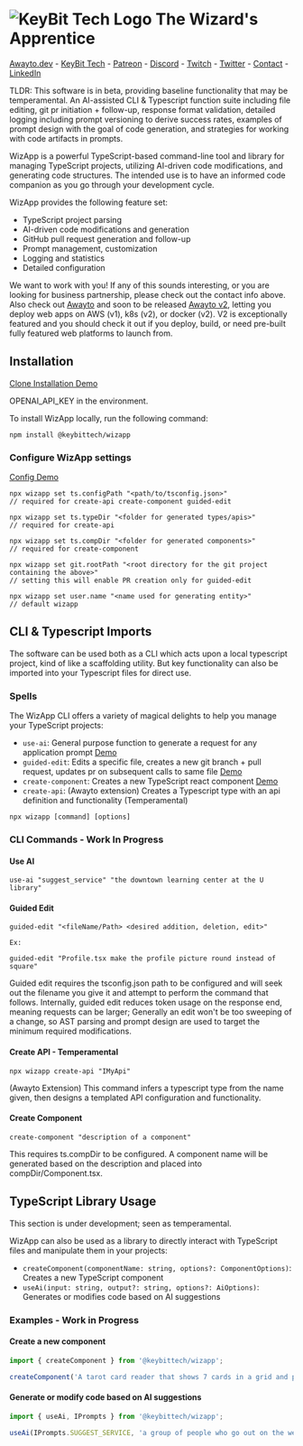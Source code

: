 # ![KeyBit Tech Logo](https://raw.githubusercontent.com/keybittech/awayto/main/app/src/webapp/img/kbt-icon_32w.png) The Wizard's Apprentice

[Awayto.dev](https://awayto.dev/) - [KeyBit Tech](https://keybittech.com/) - [Patreon](https://patreon.com/KeyBitTech) -  [Discord](https://discord.gg/KzpcTrn5DQ) - [Twitch](https://twitch.tv/chatjoept) - [Twitter](https://twitter.com/awaytodev) - [Contact](mailto:joe@keybittech.com) - [LinkedIn](https://www.linkedin.com/in/joe-mccormick-76224429/)

TLDR: This software is in beta, providing baseline functionality that may be temperamental. An AI-assisted CLI & Typescript function suite including file editing, git pr initiation + follow-up, response format validation, detailed logging including prompt versioning to derive success rates, examples of prompt design with the goal of code generation, and strategies for working with code artifacts in prompts.

WizApp is a powerful TypeScript-based command-line tool and library for managing TypeScript projects, utilizing AI-driven code modifications, and generating code structures. The intended use is to have an informed code companion as you go through your development cycle.

WizApp provides the following feature set:

- TypeScript project parsing
- AI-driven code modifications and generation
- GitHub pull request generation and follow-up
- Prompt management, customization
- Logging and statistics
- Detailed configuration

We want to work with you! If any of this sounds interesting, or you are looking for business partnership, please check out the contact info above. Also check out [Awayto](https://github.com/keybittech/awayto) and soon to be released [Awayto v2](https://github.com/jcmccormick/wc), letting you deploy web apps on AWS (v1), k8s (v2), or docker (v2). V2 is exceptionally featured and you should check it out if you deploy, build, or need pre-built fully featured web platforms to launch from.

## Installation

[Clone Installation Demo](https://youtu.be/kCVwqbW8cic)

OPENAI_API_KEY in the environment.

To install WizApp locally, run the following command:

```
npm install @keybittech/wizapp
```

### Configure WizApp settings
[Config Demo](https://youtu.be/b8uU2reOE5I)
```
npx wizapp set ts.configPath "<path/to/tsconfig.json>"
// required for create-api create-component guided-edit

npx wizapp set ts.typeDir "<folder for generated types/apis>"
// required for create-api

npx wizapp set ts.compDir "<folder for generated components>"
// required for create-component

npx wizapp set git.rootPath "<root directory for the git project containing the above>"
// setting this will enable PR creation only for guided-edit

npx wizapp set user.name "<name used for generating entity>"
// default wizapp
```

## CLI & Typescript Imports

The software can be used both as a CLI which acts upon a local typescript project, kind of like a scaffolding utility. But key functionality can also be imported into your Typescript files for direct use.

### Spells

The WizApp CLI offers a variety of magical delights to help you manage your TypeScript projects:

- `use-ai`: General purpose function to generate a request for any application prompt [Demo](https://youtu.be/TbeQcZsg_eM)
- `guided-edit`: Edits a specific file, creates a new git branch + pull request, updates pr on subsequent calls to same file [Demo](https://youtu.be/2gbj2QHwYEs)
- `create-component`: Creates a new TypeScript react component [Demo](https://youtu.be/1eBD2-X9tTE)
- `create-api`: (Awayto extension) Creates a Typescript type with an api definition and functionality (Temperamental)

```
npx wizapp [command] [options]
```

### CLI Commands - Work In Progress

#### Use AI
```
use-ai "suggest_service" "the downtown learning center at the U library"
```

#### Guided Edit
```
guided-edit "<fileName/Path> <desired addition, deletion, edit>"

Ex:

guided-edit "Profile.tsx make the profile picture round instead of square"

```
Guided edit requires the tsconfig.json path to be configured and will seek out the filename you give it and attempt to perform the command that follows. Internally, guided edit reduces token usage on the response end, meaning requests can be larger; Generally an edit won't be too sweeping of a change, so AST parsing and prompt design are used to target the minimum required modifications.


#### Create API - Temperamental

```
npx wizapp create-api "IMyApi"
```
(Awayto Extension) This command infers a typescript type from the name given, then designs a templated API configuration and functionality.

#### Create Component

```
create-component "description of a component"
```
This requires ts.compDir to be configured. A component name will be generated based on the description and placed into compDir/Component.tsx.


## TypeScript Library Usage

This section is under development; seen as temperamental.

WizApp can also be used as a library to directly interact with TypeScript files and manipulate them in your projects:

- `createComponent(componentName: string, options?: ComponentOptions)`: Creates a new TypeScript component
- `useAi(input: string, output?: string, options?: AiOptions)`: Generates or modifies code based on AI suggestions

### Examples - Work in Progress

#### Create a new component

```typescript
import { createComponent } from '@keybittech/wizapp';

createComponent('A tarot card reader that shows 7 cards in a grid and pulls images from a real tarot card website along with their names and descriptions. Users can press a button to reveal 7 new cards.');
```

#### Generate or modify code based on AI suggestions

```typescript
import { useAi, IPrompts } from '@keybittech/wizapp';

useAi(IPrompts.SUGGEST_SERVICE, 'a group of people who go out on the weekends and do various activities');
```